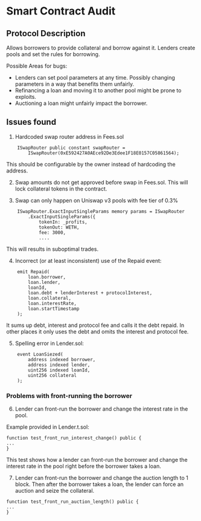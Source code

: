 # Smart Contract Audit

## Protocol Description

Allows borrowers to provide collateral and borrow against it. Lenders create pools and set the rules for borrowing.

Possible Areas for bugs:
- Lenders can set pool parameters at any time. Possibly changing parameters in a way that benefits them unfairly.
- Refinancing a loan and moving it to another pool might be prone to exploits.
- Auctioning a loan might unfairly impact the borrower.

## Issues found

1. Hardcoded swap router address in Fees.sol

```solidity
    ISwapRouter public constant swapRouter =
        ISwapRouter(0xE592427A0AEce92De3Edee1F18E0157C05861564);
```

This should be configurable by the owner instead of hardcoding the address.

2. Swap amounts do not get approved before swap in Fees.sol. This will lock collateral tokens in the contract.

3. Swap can only happen on Uniswap v3 pools with fee tier of 0.3%

```solidity
    ISwapRouter.ExactInputSingleParams memory params = ISwapRouter
        .ExactInputSingleParams({
            tokenIn: _profits,
            tokenOut: WETH,
            fee: 3000,
            ....
```

This will results in suboptimal trades.

4. Incorrect (or at least inconsistent) use of the Repaid event:

```solidity
    emit Repaid(
        loan.borrower,
        loan.lender,
        loanId,
        loan.debt + lenderInterest + protocolInterest,
        loan.collateral,
        loan.interestRate,
        loan.startTimestamp
    );
```
It sums up debt, interest and protocol fee and calls it the debt repaid. In other places it only uses the debt and omits the interest and protocol fee.

5. Spelling error in Lender.sol:

```solidity
    event LoanSiezed(
        address indexed borrower,
        address indexed lender,
        uint256 indexed loanId,
        uint256 collateral
    );
```
### Problems with front-running the borrower

6. Lender can front-run the borrower and change the interest rate in the pool.

Example provided in Lender.t.sol:

```solidity
function test_front_run_interest_change() public {
...
}
```
This test shows how a lender can front-run the borrower and change the interest rate in the pool right before the borrower takes a loan.

7. Lender can front-run the borrower and change the auction length to 1 block. Then after the borrower takes a loan, the lender can force an auction and seize the collateral.

```solidity
function test_front_run_auction_length() public {
...
}
```


